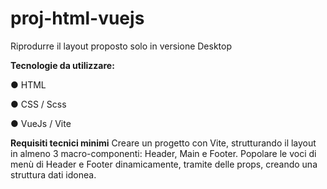 # proj-html-vuejs

Riprodurre il layout proposto solo in versione Desktop

**Tecnologie da utilizzare:**

● HTML

● CSS / Scss

● VueJs / Vite

**Requisiti tecnici minimi**
Creare un progetto con Vite, strutturando il layout in almeno 3 macro-componenti:
Header, Main e Footer.
Popolare le voci di menù di Header e Footer dinamicamente, tramite delle props,
creando una struttura dati idonea.
